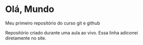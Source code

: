 # Olá, Mundo

 Meu primeiro repositório do curso git e github

 Repositório criado durante uma aula ao vivo.
 Essa linha adiconei diretamente no site. 
